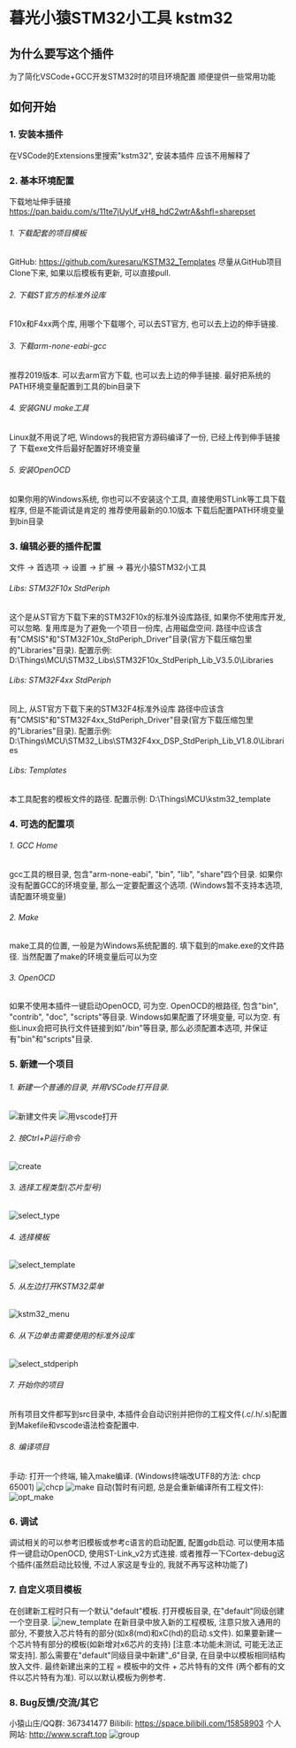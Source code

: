 # 暮光小猿STM32小工具 kstm32

## 为什么要写这个插件
为了简化VSCode+GCC开发STM32时的项目环境配置
顺便提供一些常用功能

## 如何开始
### 1. 安装本插件
在VSCode的Extensions里搜索"kstm32", 安装本插件
应该不用解释了

### 2. 基本环境配置
下载地址伸手链接 https://pan.baidu.com/s/11te7jUyUf_vH8_hdC2wtrA&shfl=sharepset
###### 1. 下载配套的项目模板
GitHub: https://github.com/kuresaru/KSTM32_Templates
尽量从GitHub项目Clone下来, 如果以后模板有更新, 可以直接pull.
###### 2. 下载ST官方的标准外设库
F10x和F4xx两个库, 用哪个下载哪个, 可以去ST官方, 也可以去上边的伸手链接.
###### 3. 下载arm-none-eabi-gcc
推荐2019版本. 可以去arm官方下载, 也可以去上边的伸手链接.
最好把系统的PATH环境变量配置到工具的bin目录下
###### 4. 安装GNU make工具
Linux就不用说了吧, Windows的我把官方源码编译了一份, 已经上传到伸手链接了
下载exe文件后最好配置好环境变量
###### 5. 安装OpenOCD
如果你用的Windows系统, 你也可以不安装这个工具, 直接使用STLink等工具下载程序, 但是不能调试是肯定的
推荐使用最新的0.10版本
下载后配置PATH环境变量到bin目录

### 3. 编辑必要的插件配置
文件 -> 首选项 -> 设置 -> 扩展 -> 暮光小猿STM32小工具

###### Libs: STM32F10x StdPeriph
这个是从ST官方下载下来的STM32F10x的标准外设库路径, 如果你不使用库开发, 可以忽略.
复用库是为了避免一个项目一份库, 占用磁盘空间.
路径中应该含有"CMSIS"和"STM32F10x_StdPeriph_Driver"目录(官方下载压缩包里的"Libraries"目录).
配置示例: D:\Things\MCU\STM32_Libs\STM32F10x_StdPeriph_Lib_V3.5.0\Libraries

###### Libs: STM32F4xx StdPeriph
同上, 从ST官方下载下来的STM32F4标准外设库
路径中应该含有"CMSIS"和"STM32F4xx_StdPeriph_Driver"目录(官方下载压缩包里的"Libraries"目录).
配置示例: D:\Things\MCU\STM32_Libs\STM32F4xx_DSP_StdPeriph_Lib_V1.8.0\Libraries

###### Libs: Templates
本工具配套的模板文件的路径.
配置示例: D:\Things\MCU\kstm32_template

### 4. 可选的配置项
###### 1. GCC Home
gcc工具的根目录, 包含"arm-none-eabi", "bin", "lib", "share"四个目录.
如果你没有配置GCC的环境变量, 那么一定要配置这个选项.
(Windows暂不支持本选项, 请配置环境变量)
###### 2. Make
make工具的位置, 一般是为Windows系统配置的.
填下载到的make.exe的文件路径.
当然配置了make的环境变量后可以为空
###### 3. OpenOCD
如果不使用本插件一键启动OpenOCD, 可为空.
OpenOCD的根路径, 包含"bin", "contrib", "doc", "scripts"等目录.
Windows如果配置了环境变量, 可以为空.
有些Linux会把可执行文件链接到如"/bin"等目录, 那么必须配置本选项, 并保证有"bin"和"scripts"目录.

### 5. 新建一个项目
###### 1. 新建一个普通的目录, 并用VSCode打开目录.
![新建文件夹](./resources/img/mkdir.jpg)
![用vscode打开](./resources/img/open_with_code.jpg)
###### 2. 按Ctrl+P运行命令
![create](./resources/img/create.jpg)
###### 3. 选择工程类型(芯片型号)
![select_type](./resources/img/select_type.jpg)
###### 4. 选择模板
![select_template](./resources/img/select_template.jpg)
###### 5. 从左边打开KSTM32菜单
![kstm32_menu](./resources/img/kstm32_menu.jpg)
###### 6. 从下边单击需要使用的标准外设库
![select_stdperiph](./resources/img/select_stdperiph.jpg)
###### 7. 开始你的项目
所有项目文件都写到src目录中, 本插件会自动识别并把你的工程文件(.c/.h/.s)配置到Makefile和vscode语法检查配置中.
###### 8. 编译项目
手动: 打开一个终端, 输入make编译. (Windows终端改UTF8的方法: chcp 65001)
![chcp](./resources/img/chcp.jpg)
![make](./resources/img/make.jpg)
自动(暂时有问题, 总是会重新编译所有工程文件):
![opt_make](./resources/img/opt_make.jpg)

### 6. 调试
调试相关的可以参考旧模板或参考c语言的启动配置, 配置gdb启动.
可以使用本插件一键启动OpenOCD, 使用ST-Link_v2方式连接.
或者推荐一下Cortex-debug这个插件(虽然启动比较慢, 不过人家这是专业的, 我就不再写这种功能了)

### 7. 自定义项目模板
在创建新工程时只有一个默认"default"模板.
打开模板目录, 在"default"同级创建一个空目录.
![new_template](./resources/img/new_template.jpg)
在新目录中放入新的工程模板, 注意只放入通用的部分, 不要放入芯片特有的部分(如x8(md)和xC(hd)的启动.s文件).
如果要新建一个芯片特有部分的模板(如新增对x6芯片的支持) \[注意:本功能未测试, 可能无法正常支持].
那么需要在"default"同级目录中新建"_6"目录, 在目录中以模板相同结构放入文件.
最终新建出来的工程 = 模板中的文件 + 芯片特有的文件 (两个都有的文件以芯片特有为准).
可以以默认模板为例参考.

### 8. Bug反馈/交流/其它
小猿山庄/QQ群: 367341477
Bilibili: https://space.bilibili.com/15858903
个人网站: http://www.scraft.top
![group](./resources/img/group.png)
